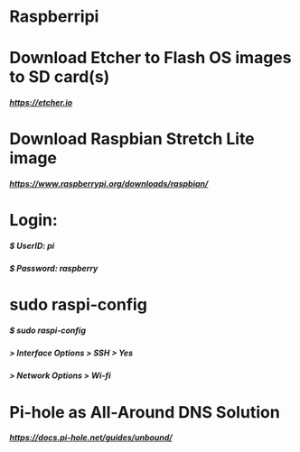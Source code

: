 # Raspberripi

# Download Etcher to Flash OS images to SD card(s)
##### https://etcher.io

# Download Raspbian Stretch Lite image
##### https://www.raspberrypi.org/downloads/raspbian/

# Login:
##### $ UserID: pi
##### $ Password: raspberry

# sudo raspi-config
##### $ sudo raspi-config
##### > Interface Options > SSH > Yes
##### > Network Options > Wi-fi




# Pi-hole as All-Around DNS Solution
##### https://docs.pi-hole.net/guides/unbound/

